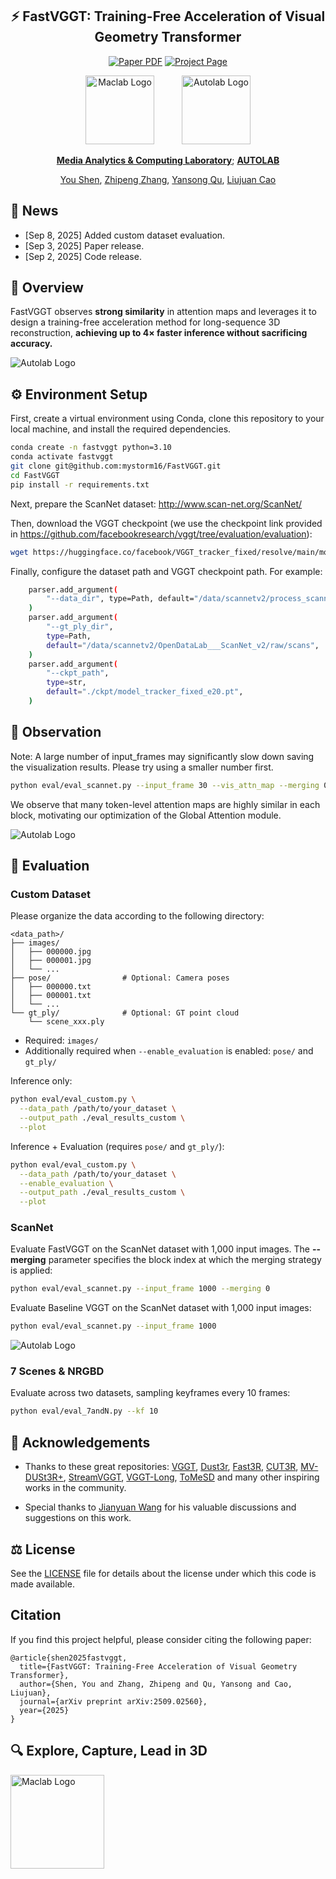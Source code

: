 <div align="center">
<h2>⚡️ FastVGGT: Training-Free Acceleration of Visual Geometry Transformer</h2>
  
<p align="center">
  <a href="https://arxiv.org/abs/2509.02560"><img src="https://img.shields.io/badge/arXiv-FastVGGT-red?logo=arxiv" alt="Paper PDF"></a>
  <a href="https://mystorm16.github.io/fastvggt/"><img src="https://img.shields.io/badge/Project_Page-FastVGGT-yellow" alt="Project Page"></a>
</p>
  
<img src="assets/maclab_logo.png" alt="Maclab Logo" width="110" style="margin-right: 40px;">
<img src="assets/autolab_logo.png" alt="Autolab Logo" width="110">


**[Media Analytics & Computing Laboratory](https://mac.xmu.edu.cn/)**; **[AUTOLAB](https://zhipengzhang.cn/)**


[You Shen](https://mystorm16.github.io/), [Zhipeng Zhang](https://zhipengzhang.cn/), [Yansong Qu](https://quyans.github.io/), [Liujuan Cao](https://mac.xmu.edu.cn/ljcao/)
</div>


## 📰 News
- [Sep 8, 2025] Added custom dataset evaluation.
- [Sep 3, 2025] Paper release.
- [Sep 2, 2025] Code release.

## 🔭 Overview

FastVGGT observes **strong similarity** in attention maps and leverages it to design a training-free acceleration method for long-sequence 3D reconstruction, **achieving up to 4× faster inference without sacrificing accuracy.**

<img src="assets/main.png" alt="Autolab Logo" width="">


## ⚙️ Environment Setup
First, create a virtual environment using Conda, clone this repository to your local machine, and install the required dependencies.


```bash
conda create -n fastvggt python=3.10
conda activate fastvggt
git clone git@github.com:mystorm16/FastVGGT.git
cd FastVGGT
pip install -r requirements.txt
```

Next, prepare the ScanNet dataset: http://www.scan-net.org/ScanNet/

Then, download the VGGT checkpoint (we use the checkpoint link provided in https://github.com/facebookresearch/vggt/tree/evaluation/evaluation):
```bash
wget https://huggingface.co/facebook/VGGT_tracker_fixed/resolve/main/model_tracker_fixed_e20.pt
```

Finally, configure the dataset path and VGGT checkpoint path. For example:
```bash
    parser.add_argument(
        "--data_dir", type=Path, default="/data/scannetv2/process_scannet"
    )
    parser.add_argument(
        "--gt_ply_dir",
        type=Path,
        default="/data/scannetv2/OpenDataLab___ScanNet_v2/raw/scans",
    )
    parser.add_argument(
        "--ckpt_path",
        type=str,
        default="./ckpt/model_tracker_fixed_e20.pt",
    )
```


## 💎 Observation

Note: A large number of input_frames may significantly slow down saving the visualization results. Please try using a smaller number first.
```bash
python eval/eval_scannet.py --input_frame 30 --vis_attn_map --merging 0
```

We observe that many token-level attention maps are highly similar in each block, motivating our optimization of the Global Attention module.

<img src="assets/attn_map.png" alt="Autolab Logo" width="">



## 🏀 Evaluation
### Custom Dataset
Please organize the data according to the following directory:
```
<data_path>/
├── images/       
│   ├── 000000.jpg
│   ├── 000001.jpg
│   └── ...
├── pose/                # Optional: Camera poses
│   ├── 000000.txt 
│   ├── 000001.txt
│   └── ...
└── gt_ply/              # Optional: GT point cloud
    └── scene_xxx.ply   
```
- Required: `images/`
- Additionally required when `--enable_evaluation` is enabled: `pose/` and `gt_ply/`

Inference only:

```bash
python eval/eval_custom.py \
  --data_path /path/to/your_dataset \
  --output_path ./eval_results_custom \
  --plot
```

Inference + Evaluation (requires `pose/` and `gt_ply/`):

```bash
python eval/eval_custom.py \
  --data_path /path/to/your_dataset \
  --enable_evaluation \
  --output_path ./eval_results_custom \
  --plot
```

### ScanNet
Evaluate FastVGGT on the ScanNet dataset with 1,000 input images. The **--merging** parameter specifies the block index at which the merging strategy is applied:

```bash
python eval/eval_scannet.py --input_frame 1000 --merging 0
```

Evaluate Baseline VGGT on the ScanNet dataset with 1,000 input images:
```bash
python eval/eval_scannet.py --input_frame 1000
```
<img src="assets/vs.png" alt="Autolab Logo" width="">

### 7 Scenes & NRGBD
Evaluate across two datasets, sampling keyframes every 10 frames:
```bash
python eval/eval_7andN.py --kf 10
```

## 🍺 Acknowledgements

- Thanks to these great repositories: [VGGT](https://github.com/facebookresearch/vggt), [Dust3r](https://github.com/naver/dust3r),  [Fast3R](https://github.com/facebookresearch/fast3r), [CUT3R](https://github.com/CUT3R/CUT3R), [MV-DUSt3R+](https://github.com/facebookresearch/mvdust3r), [StreamVGGT](https://github.com/wzzheng/StreamVGGT), [VGGT-Long](https://github.com/DengKaiCQ/VGGT-Long), [ToMeSD](https://github.com/dbolya/tomesd) and many other inspiring works in the community.

- Special thanks to [Jianyuan Wang](https://jytime.github.io/) for his valuable discussions and suggestions on this work.

<!-- ## ✍️ Checklist

- [ ] Release the evaluation code on 7 Scenes / NRGBD -->


## ⚖️ License
See the [LICENSE](./LICENSE.txt) file for details about the license under which this code is made available.

## Citation

If you find this project helpful, please consider citing the following paper:
```
@article{shen2025fastvggt,
  title={FastVGGT: Training-Free Acceleration of Visual Geometry Transformer},
  author={Shen, You and Zhang, Zhipeng and Qu, Yansong and Cao, Liujuan},
  journal={arXiv preprint arXiv:2509.02560},
  year={2025}
}
```

## 🔍 Explore, Capture, Lead in 3D
<img src="assets/gzh.jpg" alt="Maclab Logo" width="150" style="margin-right: 40px;">

